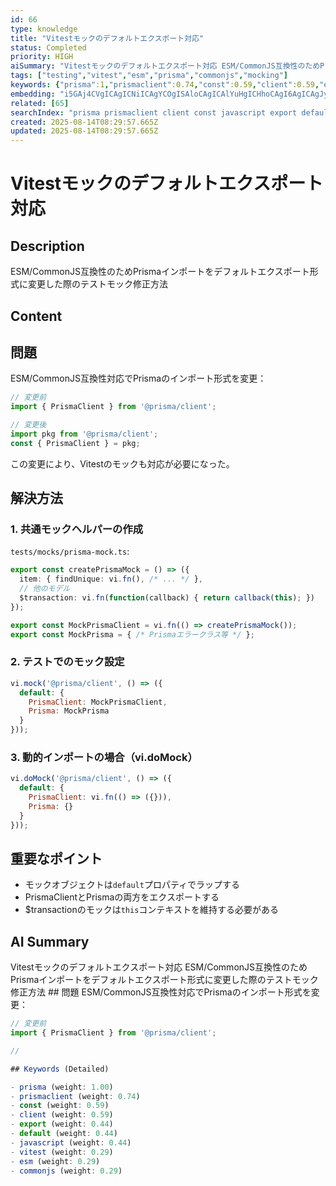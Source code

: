 ```yaml
---
id: 66
type: knowledge
title: "Vitestモックのデフォルトエクスポート対応"
status: Completed
priority: HIGH
aiSummary: "Vitestモックのデフォルトエクスポート対応 ESM/CommonJS互換性のためPrismaインポートをデフォルトエクスポート形式に変更した際のテストモック修正方法 ## 問題\nESM/CommonJS互換性対応でPrismaのインポート形式を変更：\n```javascript\n// 変更前\nimport { PrismaClient } from '@prisma/client';\n\n// "
tags: ["testing","vitest","esm","prisma","commonjs","mocking"]
keywords: {"prisma":1,"prismaclient":0.74,"const":0.59,"client":0.59,"export":0.44}
embedding: "i5GAj4CVgICAgICNiICAgYCOgISAloCAgICAlYuHgICHhoCAgI6AgICAgJySj4CEmoCAhoCVgICAgICglZGAiYyEgJGAioCAgICAkZyKgIufgICXgIGAgICAgISYgoCIp4OAlICBgICAgICGjIiAgp6MgJeAi4CAgICAlYGBgIY="
related: [65]
searchIndex: "prisma prismaclient client const javascript export default vitest esm commonjs"
created: 2025-08-14T08:29:57.665Z
updated: 2025-08-14T08:29:57.665Z
---
```


# Vitestモックのデフォルトエクスポート対応

## Description

ESM/CommonJS互換性のためPrismaインポートをデフォルトエクスポート形式に変更した際のテストモック修正方法

## Content

## 問題
ESM/CommonJS互換性対応でPrismaのインポート形式を変更：
```javascript
// 変更前
import { PrismaClient } from '@prisma/client';

// 変更後  
import pkg from '@prisma/client';
const { PrismaClient } = pkg;
```

この変更により、Vitestのモックも対応が必要になった。

## 解決方法

### 1. 共通モックヘルパーの作成
`tests/mocks/prisma-mock.ts`:
```typescript
export const createPrismaMock = () => ({
  item: { findUnique: vi.fn(), /* ... */ },
  // 他のモデル
  $transaction: vi.fn(function(callback) { return callback(this); })
});

export const MockPrismaClient = vi.fn(() => createPrismaMock());
export const MockPrisma = { /* Prismaエラークラス等 */ };
```

### 2. テストでのモック設定
```javascript
vi.mock('@prisma/client', () => ({
  default: {
    PrismaClient: MockPrismaClient,
    Prisma: MockPrisma
  }
}));
```

### 3. 動的インポートの場合（vi.doMock）
```javascript
vi.doMock('@prisma/client', () => ({
  default: {
    PrismaClient: vi.fn(() => ({})),
    Prisma: {}
  }
}));
```

## 重要なポイント
- モックオブジェクトは`default`プロパティでラップする
- PrismaClientとPrismaの両方をエクスポートする
- $transactionのモックは`this`コンテキストを維持する必要がある

## AI Summary

Vitestモックのデフォルトエクスポート対応 ESM/CommonJS互換性のためPrismaインポートをデフォルトエクスポート形式に変更した際のテストモック修正方法 ## 問題
ESM/CommonJS互換性対応でPrismaのインポート形式を変更：
```javascript
// 変更前
import { PrismaClient } from '@prisma/client';

// 

## Keywords (Detailed)

- prisma (weight: 1.00)
- prismaclient (weight: 0.74)
- const (weight: 0.59)
- client (weight: 0.59)
- export (weight: 0.44)
- default (weight: 0.44)
- javascript (weight: 0.44)
- vitest (weight: 0.29)
- esm (weight: 0.29)
- commonjs (weight: 0.29)

